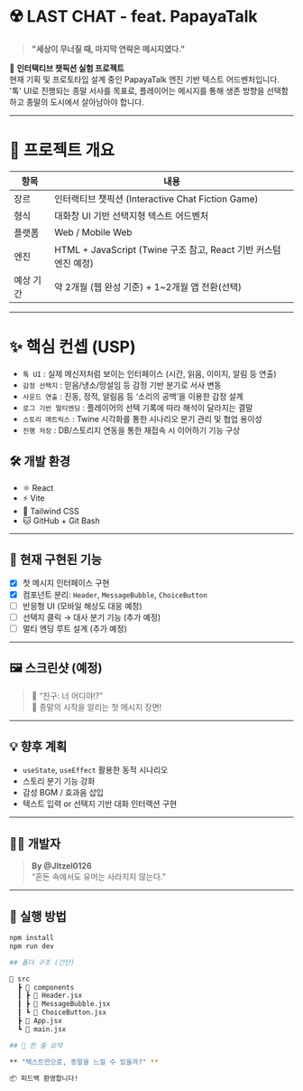 # ☢️ LAST CHAT - feat. PapayaTalk

> **"세상이 무너질 때, 마지막 연락은 메시지였다."**

📱 **인터택티브 챗픽션 실험 프로젝트**  
현재 기획 및 프로토타입 설계 중인 PapayaTalk 엔진 기반 텍스트 어드벤처입니다.
'톡' UI로 진행되는 종말 서사를 목표로,
플레이어는 메시지를 통해 생존 방향을 선택함하고 종말의 도시에서 살아남아야 합니다.

---

# 🧭 프로젝트 개요
| 항목    | 내용                                                  |
| ----- | --------------------------------------------------- |
| 장르    | 인터랙티브 챗픽션 (Interactive Chat Fiction Game)           |
| 형식    | 대화창 UI 기반 선택지형 텍스트 어드벤처                             |
| 플랫폼   | Web / Mobile Web                                    |
| 엔진    | HTML + JavaScript (Twine 구조 참고, React 기반 커스텀 엔진 예정) |
| 예상 기간 | 약 2개월 (웹 완성 기준) + 1~2개월 앱 전환(선택)                    |

---

# ✨ 핵심 컨셉 (USP)
- `톡 UI` : 실제 메신저처럼 보이는 인터페이스 (시간, 읽음, 이미지, 알림 등 연출)
- `감정 선택지` : 믿음/냉소/망설임 등 감정 기반 분기로 서사 변동
- `사운드 연출` : 진동, 정적, 알림음 등 ‘소리의 공백’을 이용한 감정 설계
- `로그 기반 멀티엔딩` : 플레이어의 선택 기록에 따라 해석이 달라지는 결말
- `스토리 매트릭스` : Twine 시각화를 통한 시나리오 분기 관리 및 협업 용이성
- `진행 저장` : DB/스토리지 연동을 통한 재접속 시 이어하기 기능 구상

## 🛠 개발 환경

- ⚛ React
- ⚡ Vite
- 🎨 Tailwind CSS
- 🐱 GitHub + Git Bash

---

## 🧪 현재 구현된 기능

- [x] 첫 메시지 인터페이스 구현
- [x] 컴포넌트 분리: `Header`, `MessageBubble`, `ChoiceButton`
- [ ] 반응형 UI (모바일 해상도 대응 예정)
- [ ] 선택지 클릭 → 대사 분기 기능 (추가 예정)
- [ ] 멀티 엔딩 루트 설계 (추가 예정)

---

## 🖼 스크린샷 (예정)

> 📸 “친구: 너 어디야!?”  
> 💬 종말의 시작을 알리는 첫 메시지 장면!

---

## 💡 향후 계획

- `useState`, `useEffect` 활용한 동적 시나리오
- 스토리 분기 기능 강화
- 감성 BGM / 효과음 삽입
- 텍스트 입력 or 선택지 기반 대화 인터랙션 구현

---

## 👨‍💻 개발자

> **By @JItzel0126**  
“혼돈 속에서도 유머는 사라지지 않는다.”

---

## 🧭 실행 방법

```bash
npm install
npm run dev

## 폴더 구조 (간단)

📁 src
  ┣ 📁 components
  ┃ ┣ 📄 Header.jsx
  ┃ ┣ 📄 MessageBubble.jsx
  ┃ ┗ 📄 ChoiceButton.jsx
  ┣ 📄 App.jsx
  ┗ 📄 main.jsx

## 📣 한 줄 요약

** "텍스트만으로, 종말을 느낄 수 있을까?" **

📦 피드백 환영합니다!

